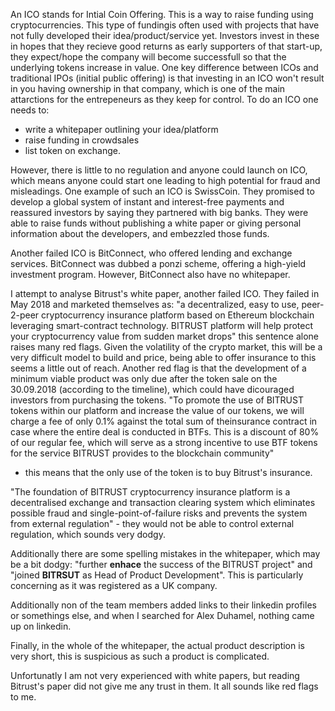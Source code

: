 An ICO stands for Intial Coin Offering. This is a way to raise funding using cryptocurrencies. This type of fundingis often used with projects that have not fully developed their idea/product/service yet. Investors invest in these in hopes that they recieve good returns as early supporters of that start-up, they expect/hope the company will become successfull so that the underlying tokens increase in value. One key difference between ICOs and traditional IPOs (initial public offering) is that investing in an ICO won't result in you having ownership in that company, which is one of the main attarctions for the entrepeneurs as they keep for control. To do an ICO one needs to:
* write a whitepaper outlining your idea/platform
* raise funding in crowdsales
* list token on exchange.

However, there is little to no regulation and anyone could launch on ICO, which means anyone could start one leading to high potential for fraud and misleadings. One example of such an ICO is SwissCoin. They promised to develop a global system of instant and interest-free payments and reassured investors by saying they partnered with big banks. They were able to raise funds without publishing a white paper or giving personal information about the developers, and embezzled those funds. 

Another failed ICO is BitConnect, who offered lending and exchange services. BitConnect was dubbed a ponzi scheme, offering a high-yield investment program. However, BitConnect also have no whitepaper.

I attempt to analyse Bitrust's white paper, another failed ICO. They failed in May 2018 and marketed themselves as: "a decentralized, easy to use, peer-2-peer cryptocurrency insurance platform based on Ethereum blockchain leveraging smart-contract technology. BITRUST platform will help protect your cryptocurrency value from sudden market drops" this sentence alone raises many red flags. Given the volatility of the crypto market, this will be a very difficult model to build and price, being able to offer insurance to this seems a little out of reach. Another red flag is that the development of a minimum viable product was only due after the token sale on the 30.09.2018 (according to the timeline), which could have dicouraged investors from purchasing the tokens. 
"To promote the use of BITRUST tokens within our platform and increase the value of our tokens, we will charge a fee of only 0.1% against the total sum of theinsurance contract in case where the entire deal is conducted in BTFs. This is a discount of 80% of our regular fee, which will serve as a strong incentive to use BTF tokens for the service BITRUST provides to the blockchain community"
- this means that the only use of the token is to buy Bitrust's insurance. 

"The foundation of BITRUST cryptocurrency insurance platform is a decentralised exchange and transaction clearing system which eliminates possible fraud and single-point-of-failure risks and prevents the system from external regulation" - they would not be able to control external regulation, which sounds very dodgy.

Additionally there are some spelling mistakes in the whitepaper, which may be a bit dodgy: "further **enhace** the success of the BITRUST project" and "joined **BITRSUT** as Head of Product Development". This is particularly concerning as it was registered as a UK company.

Additionally non of the team members added links to their linkedin profiles or somethings else, and when I searched for Alex Duhamel, nothing came up on linkedin. 

Finally, in the whole of the whitepaper, the actual product description is very short, this is suspicious as such a product is complicated.

Unfortunatly I am not very experienced with white papers, but reading Bitrust's paper did not give me any trust in them. It all sounds like red flags to me. 
